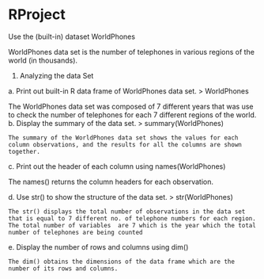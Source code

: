 # RProject
Use the (built-in) dataset WorldPhones 

WorldPhones data set is the number of telephones in various regions of the world (in 	thousands).
1.	Analyzing the data Set

a.	Print out built-in R data frame of WorldPhones data set.
		> WorldPhones
    
The WorldPhones data set  was composed of 7 different years that was use to check the number of telephones for each 7 different regions of the world. 
b.	Display the summary of the data set.
	> summary(WorldPhones)
		 
	The summary of the WorldPhones data set shows the values for each column observations, and the results for all the columns are shown together. 

c.	Print out the header of each column using names(WorldPhones)
 
The names() returns the column headers for each observation.

d.	Use str() to show the structure of the data set. 
		> str(WorldPhones)

		 
		
	The str() displays the total number of observations in the data set that is equal to 7 different no. of telephone numbers for each region. The total number of variables  are 7 which is the year which the total number of telephones are being counted 
		
e.	Display the number of rows and columns using dim()
	 
	The dim() obtains the dimensions of the data frame which are the number of its rows and columns.
 
